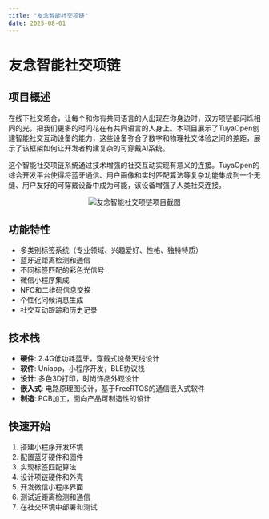 ```yaml
---
title: "友念智能社交项链"
date: 2025-08-01
---
```


<BackToProjects />

# 友念智能社交项链

## 项目概述

在线下社交场合，让每个和你有共同语言的人出现在你身边时，双方项链都闪烁相同的光，把我们更多的时间花在有共同语言的人身上。本项目展示了TuyaOpen创建智能社交互动设备的能力，这些设备弥合了数字和物理社交体验之间的差距，展示了该框架如何让开发者构建复杂的可穿戴AI系统。

这个智能社交项链系统通过技术增强的社交互动实现有意义的连接。TuyaOpen的综合开发平台使得将蓝牙通信、用户画像和实时匹配算法等复杂功能集成到一个无缝、用户友好的可穿戴设备中成为可能，该设备增强了人类社交连接。

<p align="center">
  <img
    src="https://images.tuyacn.com/fe-static/docs/img/206894ec-546e-4a6d-a0ce-9b521d574ccb.jpg"
    alt="友念智能社交项链项目截图"
    style={{
      width: "80%",
      borderRadius: "12px",
      boxShadow: "0 2px 16px rgba(0,0,0,0.08)"
    }}
  />
</p>

## 功能特性

- 多类别标签系统（专业领域、兴趣爱好、性格、独特特质）
- 蓝牙近距离检测和通信
- 不同标签匹配的彩色光信号
- 微信小程序集成
- NFC和二维码信息交换
- 个性化问候消息生成
- 社交互动跟踪和历史记录

## 技术栈

- **硬件**: 2.4G低功耗蓝牙，穿戴式设备天线设计
- **软件**: Uniapp，小程序开发，BLE协议栈
- **设计**: 多色3D打印，时尚饰品外观设计
- **嵌入式**: 电路原理图设计，基于FreeRTOS的通信嵌入式软件
- **制造**: PCB加工，面向产品可制造性的设计

## 快速开始

1. 搭建小程序开发环境
2. 配置蓝牙硬件和固件
3. 实现标签匹配算法
4. 设计项链硬件和外壳
5. 开发微信小程序界面
6. 测试近距离检测和通信
7. 在社交环境中部署和测试